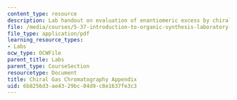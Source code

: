```yaml
---
content_type: resource
description: Lab handout on evaluation of enantiomeric excess by chiral gas chromatography.
file: /media/courses/5-37-introduction-to-organic-synthesis-laboratory-spring-2009/6b8256d3ae4329bc04d9c8e1637fe3c3_MIT5_37s09_lab01_Chiral_GC.pdf
file_type: application/pdf
learning_resource_types:
- Labs
ocw_type: OCWFile
parent_title: Labs
parent_type: CourseSection
resourcetype: Document
title: Chiral Gas Chromatography Appendix
uid: 6b8256d3-ae43-29bc-04d9-c8e1637fe3c3
---
```

